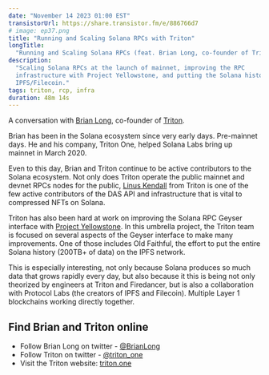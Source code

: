 ```yaml
---
date: "November 14 2023 01:00 EST"
transistorUrl: https://share.transistor.fm/e/886766d7
# image: ep37.png
title: "Running and Scaling Solana RPCs with Triton"
longTitle:
  "Running and Scaling Solana RPCs (feat. Brian Long, co-founder of Triton)"
description:
  "Scaling Solana RPCs at the launch of mainnet, improving the RPC
  infrastructure with Project Yellowstone, and putting the Solana history on
  IPFS/Filecoin."
tags: triton, rcp, infra
duration: 48m 14s
---
```


A conversation with [Brian Long](https://twitter.com/BrianLong), co-founder of
[Triton](https://triton.one).

Brian has been in the Solana ecosystem since very early days. Pre-mainnet days.
He and his company, Triton One, helped Solana Labs bring up mainnet in
March 2020.

Even to this day, Brian and Triton continue to be active contributors to the
Solana ecosystem. Not only does Triton operate the public mainnet and devnet
RPCs nodes for the public, [Linus Kendall](https://twitter.com/linuskendall)
from Triton is one of the few active contributors of the DAS API and
infrastructure that is vital to compressed NFTs on Solana.

Triton has also been hard at work on improving the Solana RPC Geyser interface
with
[Project Yellowstone](https://docs.triton.one/project-yellowstone/introduction).
In this umbrella project, the Triton team is focused on several aspects of the
Geyser interface to make many improvements. One of those includes Old Faithful,
the effort to put the entire Solana history (200TB+ of data) on the IPFS
network.

This is especially interesting, not only because Solana produces so much data
that grows rapidly every day, but also because it this is being not only
theorized by engineers at Triton and Firedancer, but is also a collaboration
with Protocol Labs (the creators of IPFS and Filecoin). Multiple Layer 1
blockchains working directly together.

## Find Brian and Triton online

- Follow Brian Long on twitter - [@BrianLong](https://twitter.com/BrianLong)
- Follow Triton on twitter - [@triton_one](https://twitter.com/triton_one)
- Visit the Triton website: [triton.one](https://triton.one)

